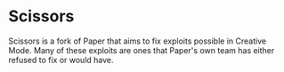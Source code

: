 # Scissors
Scissors is a fork of Paper that aims to fix exploits possible in Creative Mode. Many of these exploits are ones that Paper's own team has either refused to fix or would have.
